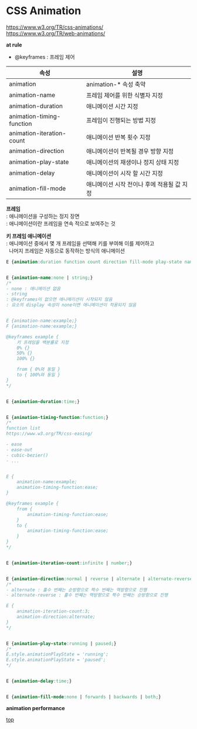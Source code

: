 # CSS Animation

https://www.w3.org/TR/css-animations/   
https://www.w3.org/TR/web-animations/


**at rule**
- @keyframes : 프레임 제어


속성 | 설명
---|---
animation | animation-* 속성 축약
animation-name     | 프레임 제어를 위한 식별자 지정  
animation-duration | 애니메이션 시간 지정
animation-timing-function | 프레임이 진행되는 방법 지정
animation-iteration-count | 애니메이션 반복 횟수 지정
animation-direction  | 애니메이션이 반복될 경우 방향 지정
animation-play-state | 애니메이션의 재생이나 정지 상태 지정
animation-delay      | 애니메이션이 시작 할 시간 지정
animation-fill-mode  | 애니메이션 시작 전이나 후에 적용될 값 지정  


**프레임**  
: 애니메이션을 구성하는 정지 장면    
: 애니메이션이란 프레임을 연속 적으로 보여주는 것    


**키 프레임 애니메이션**  
: 애니메이션 중에서 몇 개 프레임을 선택해 키를 부여해 이를 제어하고   
&nbsp; 나머지 프레임은 자동으로 동작하는 방식의 애니메이션   


```css
E {animation:duration function count direction fill-mode play-state name;}


E {animation-name:none | string;}
/*
- none : 애니메이션 없음
- string
: @keyframes이 없으면 애니메이션이 시작되지 않음
: 요소의 display 속성이 none이면 애니메이션이 적용되지 않음


E {animation-name:example;}
F {animation-name:example;}

@keyframes example {
    키 프레임을 백분률로 지정
    0% {}
    50% {}
    100% {}

    from { 0%와 동일 }
    to { 100%와 동일 }
}
*/


E {animation-duration:time;}


E {animation-timing-function:function;}
/*
function list
https://www.w3.org/TR/css-easing/

- ease
- ease-out
- cubic-bezier()
- ...


E {
    animation-name:example;
    animation-timing-function:ease;
}

@keyframes example {
    from {
        animation-timing-function:ease;
    }
    to {
        animation-timing-function:ease;
    }
}
*/


E {animation-iteration-count:infinite | number;}


E {animation-direction:normal | reverse | alternate | alternate-reverse;}
/*
- alternate : 홀수 번째는 순방향으로 짝수 번째는 역방향으로 진행
- alternate-reverse : 홀수 번째는 역방향으로 짝수 번째는 순방향으로 진행

E {
    animation-iteration-count:3;
    animation-direction:alternate;
}
*/


E {animation-play-state:running | paused;}
/*
E.style.animationPlayState = 'running';
E.style.animationPlayState = 'paused';
*/


E {animation-delay:time;}


E {animation-fill-mode:none | forwards | backwards | both;}
```


**animation performance**   



[top](#)
